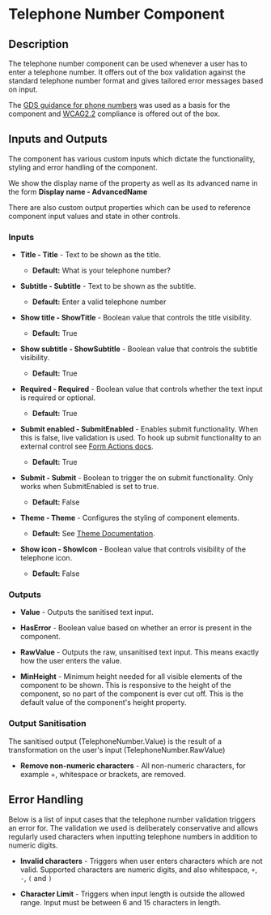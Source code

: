 # Telephone Number Component

## Description

The telephone number component can be used whenever a user has to enter a telephone number. It offers out of the box validation against the standard telephone number format and gives tailored error messages based on input.

The [GDS guidance for phone numbers](https://design-system.service.gov.uk/patterns/phone-numbers/) was used as a basis for the component and [WCAG2.2](https://www.w3.org/WAI/WCAG22/Understanding/) compliance is offered out of the box.

## Inputs and Outputs

The component has various custom inputs which dictate the functionality, styling and error handling of the component. 

We show the display name of the property as well as its advanced name in the form **Display name - AdvancedName**

There are also custom output properties which can be used to reference component input values and state in other controls. 

### Inputs

- **Title - Title** - Text to be shown as the title.
    - **Default:** What is your telephone number?

- **Subtitle - Subtitle** - Text to be shown as the subtitle.
    - **Default:** Enter a valid telephone number

- **Show title - ShowTitle** - Boolean value that controls the title visibility.
    - **Default:** True

- **Show subtitle - ShowSubtitle** - Boolean value that controls the subtitle visibility.
    - **Default:** True

- **Required - Required** - Boolean value that controls whether the text input is required or optional.
    - **Default:** True

- **Submit enabled - SubmitEnabled** - Enables submit functionality. When this is false, live validation is used. To hook up submit functionality to an external control see [Form Actions docs](./../FormActions.md).
    - **Default:** True

- **Submit - Submit** - Boolean to trigger the on submit functionality. Only works when SubmitEnabled is set to true.
    - **Default:** False

- **Theme - Theme** - Configures the styling of component elements. 
    - **Default:** See [Theme Documentation](../Theme.md).

- **Show icon - ShowIcon** - Boolean value that controls visibility of the telephone icon.
    - **Default:** False

### Outputs

- **Value** - Outputs the sanitised text input.

- **HasError** - Boolean value based on whether an error is present in the component.

- **RawValue** - Outputs the raw, unsanitised text input. This means exactly how the user enters the value.

- **MinHeight** - Minimum height needed for all visible elements of the component to be shown. This is responsive to the height of the component, so no part of the component is ever cut off. This is the default value of the component's height property.

### Output Sanitisation

The sanitised output (TelephoneNumber.Value) is the result of a transformation on the user's input (TelephoneNumber.RawValue)

- **Remove non-numeric characters** - All non-numeric characters, for example +, whitespace or brackets, are removed.

## Error Handling

Below is a list of input cases that the telephone number validation triggers an error for. The validation we used is deliberately conservative and allows regularly used characters when inputting telephone numbers in addition to numeric digits.

- **Invalid characters** - Triggers when user enters characters which are not valid. Supported characters are numeric digits, and also whitespace, `+`, `-`, `(` and `)`

- **Character Limit** - Triggers when input length is outside the allowed range. Input must be between 6 and 15 characters in length. 